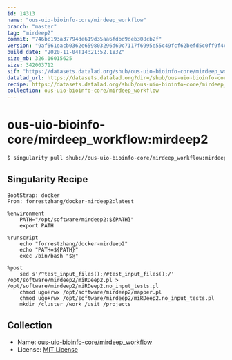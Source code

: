 ```yaml
---
id: 14313
name: "ous-uio-bioinfo-core/mirdeep_workflow"
branch: "master"
tag: "mirdeep2"
commit: "746bc193a37794de619d35aa6fdbd9deb308cb2f"
version: "9af661eacb0362e659803296d69c7117f6995e55c49fcf62befd5c0ff9f4cbe8"
build_date: "2020-11-04T14:21:52.183Z"
size_mb: 326.16015625
size: 342003712
sif: "https://datasets.datalad.org/shub/ous-uio-bioinfo-core/mirdeep_workflow/mirdeep2/2020-11-04-746bc193-9af661ea/9af661eacb0362e659803296d69c7117f6995e55c49fcf62befd5c0ff9f4cbe8.sif"
datalad_url: https://datasets.datalad.org?dir=/shub/ous-uio-bioinfo-core/mirdeep_workflow/mirdeep2/2020-11-04-746bc193-9af661ea/
recipe: https://datasets.datalad.org/shub/ous-uio-bioinfo-core/mirdeep_workflow/mirdeep2/2020-11-04-746bc193-9af661ea/Singularity
collection: ous-uio-bioinfo-core/mirdeep_workflow
---
```


# ous-uio-bioinfo-core/mirdeep_workflow:mirdeep2

```bash
$ singularity pull shub://ous-uio-bioinfo-core/mirdeep_workflow:mirdeep2
```

## Singularity Recipe

```singularity
BootStrap: docker
From: forrestzhang/docker-mirdeep2:latest 

%environment
    PATH="/opt/software/mirdeep2:${PATH}"
    export PATH

%runscript
    echo "forrestzhang/docker-mirdeep2"
    echo "PATH=${PATH}"
    exec /bin/bash "$@"

%post
    sed s'/^test_input_files();/#test_input_files();/' /opt/software/mirdeep2/miRDeep2.pl > /opt/software/mirdeep2/miRDeep2.no_input_tests.pl
    chmod ugo+rwx /opt/software/mirdeep2/mapper.pl
    chmod ugo+rwx /opt/software/mirdeep2/miRDeep2.no_input_tests.pl
    mkdir /cluster /work /usit /projects
```

## Collection

 - Name: [ous-uio-bioinfo-core/mirdeep_workflow](https://github.com/ous-uio-bioinfo-core/mirdeep_workflow)
 - License: [MIT License](https://api.github.com/licenses/mit)

